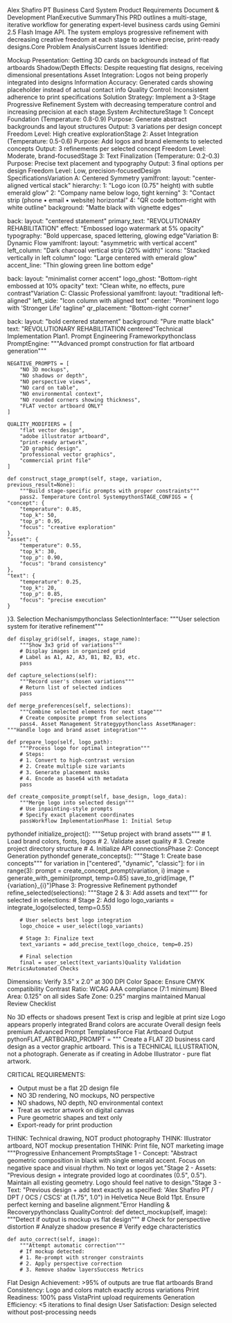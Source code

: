 Alex Shafiro PT Business Card System
Product Requirements Document & Development PlanExecutive SummaryThis PRD outlines a multi-stage, iterative workflow for generating expert-level business cards using Gemini 2.5 Flash Image API. The system employs progressive refinement with decreasing creative freedom at each stage to achieve precise, print-ready designs.Core Problem AnalysisCurrent Issues Identified:

Mockup Presentation: Getting 3D cards on backgrounds instead of flat artboards
Shadow/Depth Effects: Despite requesting flat designs, receiving dimensional presentations
Asset Integration: Logos not being properly integrated into designs
Information Accuracy: Generated cards showing placeholder instead of actual contact info
Quality Control: Inconsistent adherence to print specifications
Solution Strategy:
Implement a 3-Stage Progressive Refinement System with decreasing temperature control and increasing precision at each stage.System ArchitectureStage 1: Concept Foundation (Temperature: 0.8-0.9)
Purpose: Generate abstract backgrounds and layout structures
Output: 3 variations per design concept
Freedom Level: High creative explorationStage 2: Asset Integration (Temperature: 0.5-0.6)
Purpose: Add logos and brand elements to selected concepts
Output: 3 refinements per selected concept
Freedom Level: Moderate, brand-focusedStage 3: Text Finalization (Temperature: 0.2-0.3)
Purpose: Precise text placement and typography
Output: 3 final options per design
Freedom Level: Low, precision-focusedDesign SpecificationsVariation A: Centered Symmetry
yamlfront:
  layout: "center-aligned vertical stack"
  hierarchy:
    1: "Logo icon (0.75" height) with subtle emerald glow"
    2: "Company name below logo, tight kerning"
    3: "Contact strip (phone • email • website) horizontal"
    4: "QR code bottom-right with white outline"
  background: "Matte black with vignette edges"
  
back:
  layout: "centered statement"
  primary_text: "REVOLUTIONARY REHABILITATION"
  effect: "Embossed logo watermark at 5% opacity"
  typography: "Bold uppercase, spaced lettering, glowing edge"Variation B: Dynamic Flow
yamlfront:
  layout: "asymmetric with vertical accent"
  left_column: "Dark charcoal vertical strip (20% width)"
  icons: "Stacked vertically in left column"
  logo: "Large centered with emerald glow"
  accent_line: "Thin glowing green line bottom edge"
  
back:
  layout: "minimalist corner accent"
  logo_ghost: "Bottom-right embossed at 10% opacity"
  text: "Clean white, no effects, pure contrast"Variation C: Classic Professional
yamlfront:
  layout: "traditional left-aligned"
  left_side: "Icon column with aligned text"
  center: "Prominent logo with 'Stronger Life' tagline"
  qr_placement: "Bottom-right corner"
  
back:
  layout: "bold centered statement"
  background: "Pure matte black"
  text: "REVOLUTIONARY REHABILITATION centered"Technical Implementation Plan1. Prompt Engineering Frameworkpythonclass PromptEngine:
    """Advanced prompt construction for flat artboard generation"""
    
    NEGATIVE_PROMPTS = [
        "NO 3D mockups",
        "NO shadows or depth",
        "NO perspective views",
        "NO card on table",
        "NO environmental context",
        "NO rounded corners showing thickness",
        "FLAT vector artboard ONLY"
    ]
    
    QUALITY_MODIFIERS = [
        "flat vector design",
        "adobe illustrator artboard",
        "print-ready artwork",
        "2D graphic design",
        "professional vector graphics",
        "commercial print file"
    ]
    
    def construct_stage_prompt(self, stage, variation, previous_result=None):
        """Build stage-specific prompts with proper constraints"""
        pass2. Temperature Control SystempythonSTAGE_CONFIGS = {
    "concept": {
        "temperature": 0.85,
        "top_k": 50,
        "top_p": 0.95,
        "focus": "creative exploration"
    },
    "asset": {
        "temperature": 0.55,
        "top_k": 30,
        "top_p": 0.90,
        "focus": "brand consistency"
    },
    "text": {
        "temperature": 0.25,
        "top_k": 20,
        "top_p": 0.85,
        "focus": "precise execution"
    }
}3. Selection Mechanismpythonclass SelectionInterface:
    """User selection system for iterative refinement"""
    
    def display_grid(self, images, stage_name):
        """Show 3x3 grid of variations"""
        # Display images in organized grid
        # Label as A1, A2, A3, B1, B2, B3, etc.
        pass
    
    def capture_selections(self):
        """Record user's chosen variations"""
        # Return list of selected indices
        pass
    
    def merge_preferences(self, selections):
        """Combine selected elements for next stage"""
        # Create composite prompt from selections
        pass4. Asset Management Strategypythonclass AssetManager:
    """Handle logo and brand asset integration"""
    
    def prepare_logo(self, logo_path):
        """Process logo for optimal integration"""
        # Steps:
        # 1. Convert to high-contrast version
        # 2. Create multiple size variants
        # 3. Generate placement masks
        # 4. Encode as base64 with metadata
        pass
    
    def create_composite_prompt(self, base_design, logo_data):
        """Merge logo into selected design"""
        # Use inpainting-style prompts
        # Specify exact placement coordinates
        passWorkflow ImplementationPhase 1: Initial Setup
pythondef initialize_project():
    """Setup project with brand assets"""
    # 1. Load brand colors, fonts, logos
    # 2. Validate asset quality
    # 3. Create project directory structure
    # 4. Initialize API connectionsPhase 2: Concept Generation
pythondef generate_concepts():
    """Stage 1: Create base concepts"""
    for variation in ["centered", "dynamic", "classic"]:
        for i in range(3):
            prompt = create_concept_prompt(variation, i)
            image = generate_with_gemini(prompt, temp=0.85)
            save_to_grid(image, f"{variation}_{i}")Phase 3: Progressive Refinement
pythondef refine_selected(selections):
    """Stage 2 & 3: Add assets and text"""
    for selected in selections:
        # Stage 2: Add logo
        logo_variants = integrate_logo(selected, temp=0.55)
        
        # User selects best logo integration
        logo_choice = user_select(logo_variants)
        
        # Stage 3: Finalize text
        text_variants = add_precise_text(logo_choice, temp=0.25)
        
        # Final selection
        final = user_select(text_variants)Quality Validation MetricsAutomated Checks

Dimensions: Verify 3.5" x 2.0" at 300 DPI
Color Space: Ensure CMYK compatibility
Contrast Ratio: WCAG AAA compliance (7:1 minimum)
Bleed Area: 0.125" on all sides
Safe Zone: 0.25" margins maintained
Manual Review Checklist

 No 3D effects or shadows present
 Text is crisp and legible at print size
 Logo appears properly integrated
 Brand colors are accurate
 Overall design feels premium
Advanced Prompt TemplatesForce Flat Artboard Output
pythonFLAT_ARTBOARD_PROMPT = """
Create a FLAT 2D business card design as a vector graphic artboard.
This is a TECHNICAL ILLUSTRATION, not a photograph.
Generate as if creating in Adobe Illustrator - pure flat artwork.

CRITICAL REQUIREMENTS:
- Output must be a flat 2D design file
- NO 3D rendering, NO mockups, NO perspective
- NO shadows, NO depth, NO environmental context
- Treat as vector artwork on digital canvas
- Pure geometric shapes and text only
- Export-ready for print production

THINK: Technical drawing, NOT product photography
THINK: Illustrator artboard, NOT mockup presentation
THINK: Print file, NOT marketing image
"""Progressive Enhancement PromptsStage 1 - Concept:
"Abstract geometric composition in black with single emerald accent.
Focus on negative space and visual rhythm. No text or logos yet."Stage 2 - Assets:
"Previous design + integrate provided logo at coordinates (0.5", 0.5").
Maintain all existing geometry. Logo should feel native to design."Stage 3 - Text:
"Previous design + add text exactly as specified:
'Alex Shafiro PT / DPT / OCS / CSCS' at (1.75", 1.0") in Helvetica Neue Bold 11pt.
Ensure perfect kerning and baseline alignment."Error Handling & Recoverypythonclass QualityControl:
    def detect_mockup(self, image):
        """Detect if output is mockup vs flat design"""
        # Check for perspective distortion
        # Analyze shadow presence
        # Verify edge characteristics
        
    def auto_correct(self, image):
        """Attempt automatic correction"""
        # If mockup detected:
        # 1. Re-prompt with stronger constraints
        # 2. Apply perspective correction
        # 3. Remove shadow layersSuccess Metrics
Flat Design Achievement: >95% of outputs are true flat artboards
Brand Consistency: Logo and colors match exactly across variations
Print Readiness: 100% pass VistaPrint upload requirements
Generation Efficiency: <5 iterations to final design
User Satisfaction: Design selected without post-processing needs